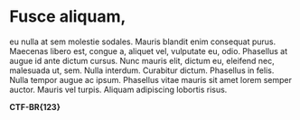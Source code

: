 # Fusce aliquam,

eu nulla at sem molestie sodales. Mauris blandit enim consequat purus. Maecenas libero est, congue a, aliquet vel, vulputate eu, odio. Phasellus at augue id ante dictum cursus. Nunc mauris elit, dictum eu, eleifend nec, malesuada ut, sem. Nulla interdum. Curabitur dictum. Phasellus in felis. Nulla tempor augue ac ipsum. Phasellus vitae mauris sit amet lorem semper auctor. Mauris vel turpis. Aliquam adipiscing lobortis risus.

**CTF-BR{123}**
